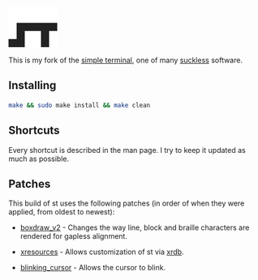<img src=st.svg>

This is my fork of the [simple terminal](https://st.suckless.org), one of many [suckless](https://suckless.org) software.

## Installing

```sh
make && sudo make install && make clean
```

## Shortcuts

Every shortcut is described in the man page. I try to keep it updated as much as possible.

## Patches

This build of st uses the following patches (in order of when they were applied, from oldest to newest):

+ [boxdraw\_v2](https://st.suckless.org/patches/boxdraw) - Changes the way line, block and braille characters are rendered for gapless alignment.

+ [xresources](https://st.suckless.org/patches/xresources/) - Allows customization of st via [xrdb](https://gitlab.freedesktop.org/xorg/app/xrdb).

+ [blinking\_cursor](https://st.suckless.org/patches/blinking_cursor) - Allows the cursor to blink.

